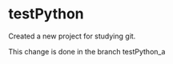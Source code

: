 # testPython
Created a new project for studying git. 

This change is done in the branch testPython_a
